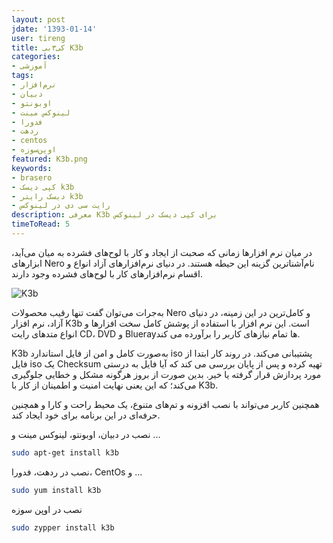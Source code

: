 ```yaml
---
layout: post
jdate: '1393-01-14'
user: tireng
title: کی۳بی K3b
categories:
- آموزشی
tags:
- نرم‌افزار
- دبیان
- اوبونتو
- لینوکس مینت
- فدورا
- ردهت
- centos
- اوپن‌سوزه
featured: K3b.png
keywords:
- brasero
- کپی دیسک k3b
- دیسک رایتر k3b
- رایت سی دی در لینوکس
description: معرفی K3b برای کپی دیسک در لینوکس
timeToRead: 5
---
```


در میان نرم افزارها زمانی که صحبت از ایجاد و کار با لوح‌های فشرده به میان می‌آید، ابزارهای Nero نام‌آشناترین گزینه این حیطه هستند. در دنیای نرم‌افزارهای آزاد انواع و اقسام نرم‌افزارهای کار با لوح‌های فشرده وجود دارند.

![K3b](/linuxiha/images/k3b1.png)

به‌جرات می‌توان گفت تنها رقیب محصولات Nero و کامل‌ترین در این زمینه، در دنیای آزاد، نرم افزار K3b است. این نرم افزار با استفاده از پوشش کامل سخت افزارها و انواع متدهای رایت CD، DVD و Bluerayها تمام نیازهای کاربر را برآورده می کند.

K3b به‌صورت کامل و امن از فایل استاندارد iso پشتیبانی می‌کند. در روند کار ابتدا از فایل iso یک Checksum تهیه کرده و پس از پایان بررسی می کند که آیا فایل به درستی مورد پردازش قرار گرفته یا خیر. بدین صورت از بروز هرگونه مشکل و خطایی جلوگیری می‌کند؛ که این یعنی نهایت امنیت و اطمینان از کار با K3b.

همچنین کاربر می‌تواند با نصب افزونه و تم‌های متنوع، یک محیط راحت و کارا و همچنین حرفه‌ای در این برنامه برای خود ایجاد کند.

نصب در دبیان، اوبونتو، لینوکس مینت و ...

```sh
sudo apt-get install k3b
```

نصب در ردهت، فدورا، CentOs و ...

```sh
sudo yum install k3b
```

نصب در اوپن سوزه

```sh
sudo zypper install k3b
```